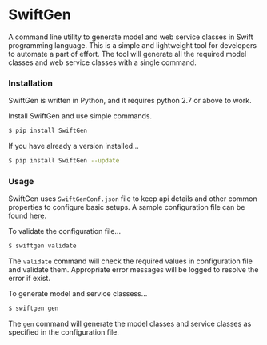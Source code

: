 # SwiftGen

A command line utility to generate model and web service classes in Swift programming language. This is a simple and lightweight tool for developers to automate a part of effort. The tool will generate all the required model classes and web service classes with a single command.

### Installation

SwiftGen is written in Python, and it requires python 2.7 or above to work.

Install SwiftGen and use simple commands.

```sh
$ pip install SwiftGen
```

If you have already a version installed...

```sh
$ pip install SwiftGen --update
```

### Usage

SwiftGen uses `SwiftGenConf.json` file to keep api details and other common properties to configure basic setups. A sample configuration file can be found [here]().

To validate the configuration file...
```sh
$ swiftgen validate
```
The `validate` command will check the required values in configuration file and validate them. Appropriate error messages will be logged to resolve the error if exist.

To generate model and service classess...

```sh
$ swiftgen gen
```
The `gen` command will generate the model classes and service classes as specified in the configuration file.
